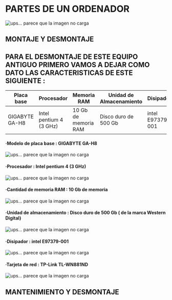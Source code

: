 # **PARTES DE UN ORDENADOR**
![ups... parece que la imagen no carga](Puestaenmarchadeunequipo/1.jpg/)
## MONTAJE Y DESMONTAJE

## PARA EL DESMONTAJE DE ESTE EQUIPO ANTIGUO PRIMERO VAMOS A DEJAR COMO DATO LAS CARACTERISTICAS DE ESTE SIGUIENTE :
| Placa base  | Procesador | Memoria RAM  | Unidad de Almacenamiento | Disipador | Tarjeta de red |
| ----------- | ---------- | ------------ | ------------------------ |-----------|----------------|
| GIGABYTE GA-H8 | Intel pentium 4 (3 GHz)  |  10 Gb de memoria RAM  | Disco duro de 500 Gb  | intel E97379-001 | TP-Link TL-WN881ND |

#### ·Modelo de placa base : GIGABYTE GA-H8
![ups... parece que la imagen no carga](Puestaenmarchadeunequipo/19.jpg/)
#### ·Procesador : Intel pentium 4 (3 GHz)
![ups... parece que la imagen no carga](Puestaenmarchadeunequipo/38.jpg/)
#### ·Cantidad de memoria RAM : 10 Gb de memoria
![ups... parece que la imagen no carga](Puestaenmarchadeunequipo/33.jpg/)
#### ·Unidad de almacenamiento : Disco duro de 500 Gb ( de la marca Western Digital)
![ups... parece que la imagen no carga](Puestaenmarchadeunequipo/17.jpg/)
#### ·Disipador : intel E97379-001
![ups... parece que la imagen no carga](Puestaenmarchadeunequipo/24.jpg/)
#### ·Tarjeta de red : TP-Link TL-WN881ND
![ups... parece que la imagen no carga](Puestaenmarchadeunequipo/29.jpg/)

## MANTENIMIENTO Y DESMONTAJE


